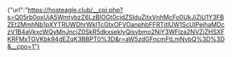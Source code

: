 {"url":"https://hosteagle.club/__cpi.php?s=Q05rb0oxUjA5WmtybzZ6LzBIOGt0cjdZSlduZitxVnhMcFo0UkJiZjU1Y3FBZEt2MmhNb1pXYTRUWDhrWklTcGtxOFVOanphbFFRTitlUW1ScUlPejhaMDczV1B4aVkxcWQyMnJncjZ0SkR5dkxseklyQisvbmo2NjY3WFlza2NVZjZHSXFKRFMxTGVKbk94dEZqK3BBPT0%3D&r=aW5zdGFncmFtLmNvbQ%3D%3D&__cpo=1"}
